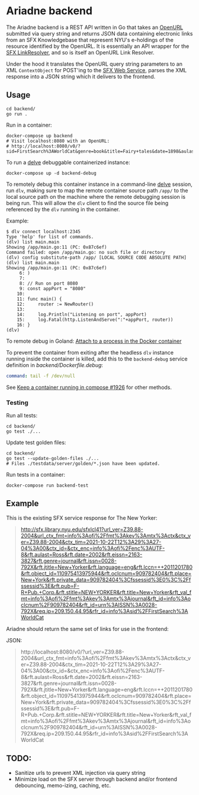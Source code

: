 # Ariadne backend

The Ariadne backend is a REST API written in Go that takes
an [OpenURL](https://biblio.ugent.be/publication/760060/file/760063.pdf) submitted
via query string and returns JSON data containing electronic links from an
SFX Knowledgebase that represent NYU's e-holdings of the resource identified by
the OpenURL. It is essentially an API wrapper for the [SFX LinkResolver](https://exlibrisgroup.com/products/primo-discovery-service/sfx-link-resolver/),
and so is itself an OpenURL Link Resolver.

Under the hood it translates the OpenURL query string parameters to an XML `ContextObject`
for POST'ing to the [SFX Web Service](https://developers.exlibrisgroup.com/sfx/apis/web_services/openurl/),
parses the XML response into a JSON string which it delivers to the frontend.

## Usage

```
cd backend/
go run .
```

Run in a container:

```
docker-compose up backend
# Visit localhost:8080 with an OpenURL: 
# http://localhost:8080/v0/?sid=FirstSearch%3AWorldCat&genre=book&title=Fairy+tales&date=1898&aulast=Andersen&aufirst=H&auinitm=C&rfr_id=info%3Asid%2Ffirstsearch.oclc.org%3AWorldCat&rft.genre=book&rft_id=info%3Aoclcnum%2F7675437&rft.aulast=Andersen&rft.aufirst=H&rft.auinitm=C&rft.btitle=Fairy+tales&rft.date=1898&rft.place=Philadelphia&rft.pub=H.+Altemus+Co.&rft.genre=book
```

To run a [delve](https://github.com/go-delve/delve) debuggable containerized
instance:

```
docker-compose up -d backend-debug
```

To remotely debug this container instance in a
command-line [delve](https://github.com/go-delve/delve)
session, run `dlv`, making sure to map the remote container source path `/app/`
to
the local source path on the machine where the remote debugging session is being
run.
This will allow the `dlv` client to find the source file being referenced by the
`dlv` running in the container.

Example:

```
$ dlv connect localhost:2345
Type 'help' for list of commands.
(dlv) list main.main
Showing /app/main.go:11 (PC: 0x87c6ef)
Command failed: open /app/main.go: no such file or directory
(dlv) config substitute-path /app/ [LOCAL SOURCE CODE ABSOLUTE PATH]
(dlv) list main.main
Showing /app/main.go:11 (PC: 0x87c6ef)
     6:	)
     7:	
     8:	// Run on port 8080
     9:	const appPort = "8080"
    10:	
    11:	func main() {
    12:		router := NewRouter()
    13:	
    14:		log.Println("Listening on port", appPort)
    15:		log.Fatal(http.ListenAndServe(":"+appPort, router))
    16:	}
(dlv) 
```

To remote debug in Goland:
[Attach to a process in the Docker container](https://www.jetbrains.com/help/go/attach-to-running-go-processes-with-debugger.html#attach-to-a-process-in-the-docker-container)

To prevent the container from exiting after the headless `dlv` instance running
inside the container is killed, add this to the `backend-debug` service
definition
in _backend/Dockerfile.debug_:

```yaml
command: tail -f /dev/null
```

See [Keep a container running in compose \#1926](https://github.com/docker/compose/issues/1926)
for other methods.

### Testing

Run all tests:

```
cd backend/
go test ./...
```

Update test golden files:

```
cd backend/
go test --update-golden-files ./...
# Files ./testdata/server/golden/*.json have been updated. 
```

Run tests in a container:

```
docker-compose run backend-test
```

## Example

This is the existing SFX service response for The New Yorker:

> http://sfx.library.nyu.edu/sfxlcl41?url_ver=Z39.88-2004&url_ctx_fmt=info%3Aofi%2Ffmt%3Akev%3Amtx%3Actx&ctx_ver=Z39.88-2004&ctx_tim=2021-10-22T12%3A29%3A27-04%3A00&ctx_id=&ctx_enc=info%3Aofi%2Fenc%3AUTF-8&rft.aulast=Ross&rft.date=2002&rft.eissn=2163-3827&rft.genre=journal&rft.issn=0028-792X&rft.jtitle=New+Yorker&rft.language=eng&rft.lccn=++2011201780&rft.object_id=110975413975944&rft.oclcnum=909782404&rft.place=New+York&rft.private_data=909782404%3Cfssessid%3E0%3C%2Ffssessid%3E&rft.pub=F-R+Pub.+Corp.&rft.stitle=NEW+YORKER&rft.title=New+Yorker&rft_val_fmt=info%3Aofi%2Ffmt%3Akev%3Amtx%3Ajournal&rft_id=info%3Aoclcnum%2F909782404&rft_id=urn%3AISSN%3A0028-792X&req.ip=209.150.44.95&rfr_id=info%3Asid%2FFirstSearch%3AWorldCat

Ariadne should return the same set of links for use in the frontend:

JSON:
> http://localhost:8080/v0/?url_ver=Z39.88-2004&url_ctx_fmt=info%3Aofi%2Ffmt%3Akev%3Amtx%3Actx&ctx_ver=Z39.88-2004&ctx_tim=2021-10-22T12%3A29%3A27-04%3A00&ctx_id=&ctx_enc=info%3Aofi%2Fenc%3AUTF-8&rft.aulast=Ross&rft.date=2002&rft.eissn=2163-3827&rft.genre=journal&rft.issn=0028-792X&rft.jtitle=New+Yorker&rft.language=eng&rft.lccn=++2011201780&rft.object_id=110975413975944&rft.oclcnum=909782404&rft.place=New+York&rft.private_data=909782404%3Cfssessid%3E0%3C%2Ffssessid%3E&rft.pub=F-R+Pub.+Corp.&rft.stitle=NEW+YORKER&rft.title=New+Yorker&rft_val_fmt=info%3Aofi%2Ffmt%3Akev%3Amtx%3Ajournal&rft_id=info%3Aoclcnum%2F909782404&rft_id=urn%3AISSN%3A0028-792X&req.ip=209.150.44.95&rfr_id=info%3Asid%2FFirstSearch%3AWorldCat

## TODO:

- Sanitize urls to prevent XML injection via query string
- Minimize load on the SFX server through backend and/or frontend debouncing, memo-izing, caching, etc.
